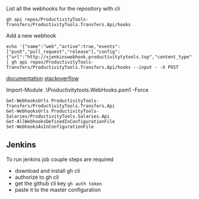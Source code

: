 
List all the webhooks for the repository with cli
```
gh api repos/ProductivityTools-Transfers/ProductivityTools.Transfers.Api/hooks 
```

Add a new webhook
```
echo '{"name":"web","active":true,"events":["push","pull_request","release"],"config":{"url":"http://xjenkinswebhook.productivitytytools.top","content_type":"form","insecure_ssl":"0"}}' | gh api repos/ProductivityTools-Transfers/ProductivityTools.Transfers.Api/hooks --input - -X POST
```

[documentation](https://cli.github.com/manual/gh_api)
[stackoverflow](https://stackoverflow.com/questions/75794370/create-a-github-webhook-using-the-github-cli)


Import-Module .\Productivitytools.WebHooks.psm1 -Force

```
Get-WebhooksUrls ProductivityTools-Transfers/ProductivityTools.Transfers.Api
Get-WebhooksUrls ProductivityTools-Salaries/ProductivityTools.Salaries.Api
Get-AllWebhooksDefinedInConfigurationFile
Set-WebhooksAsInConfigurationFile
```

## Jenkins

To run jenkins job couple steps are required
- download and install gh cli
- authorize to gh cli
- get the github cli key ```gh auth token```
- paste it to the master configuration
